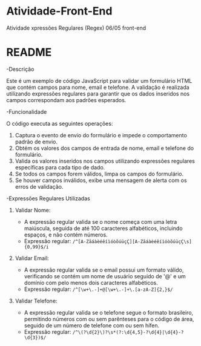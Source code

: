 # Atividade-Front-End
Atividade xpressões Regulares (Regex) 06/05 front-end
# README

-Descrição

Este é um exemplo de código JavaScript para validar um formulário HTML que contém campos para nome, email e telefone. A validação é realizada utilizando expressões regulares para garantir que os dados inseridos nos campos correspondam aos padrões esperados.

-Funcionalidade

O código executa as seguintes operações:

1. Captura o evento de envio do formulário e impede o comportamento padrão de envio.
2. Obtém os valores dos campos de entrada de nome, email e telefone do formulário.
3. Valida os valores inseridos nos campos utilizando expressões regulares específicas para cada tipo de dado.
4. Se todos os campos forem válidos, limpa os campos do formulário.
5. Se houver campos inválidos, exibe uma mensagem de alerta com os erros de validação.

-Expressões Regulares Utilizadas

1. Validar Nome:
   - A expressão regular valida se o nome começa com uma letra maiúscula, seguida de até 100 caracteres alfabéticos, incluindo espaços, e não contém números.
   - Expressão regular: `/^[A-ZãáàèéêíìóòõúüçÇ][A-ZãáàèéêíìóòõúüçÇ\s]{0,99}$/i`

2. Validar Email:
   - A expressão regular valida se o email possui um formato válido, verificando se contém um nome de usuário seguido de '@' e um domínio com pelo menos dois caracteres alfabéticos.
   - Expressão regular: `/^[\w+\.-]+@[\w+\.-]+\.[a-zA-Z]{2,}$/`

3. Validar Telefone:
   - A expressão regular valida se o telefone segue o formato brasileiro, permitindo números com ou sem parênteses para o código de área, seguido de um número de telefone com ou sem hífen.
   - Expressão regular: `/^\(?\d{2}\)?\s*(?:\d{4,5}-?\d{4}|\d{4}-?\d{3})$/`
